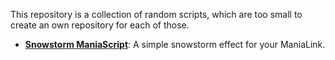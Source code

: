 This repository is a collection of random scripts, which are too small to create an own repository for each of those.

* **[Snowstorm ManiaScript](https://github.com/BluePsyduck/Misc/wiki/ManiaScript-Snowstorm)**: A simple snowstorm effect for your ManiaLink.
